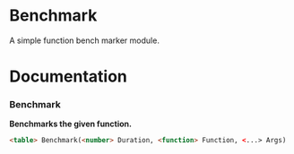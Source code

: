 # Benchmark
A simple function bench marker module.
# Documentation
### Benchmark
**Benchmarks the given function.**
```html
<table> Benchmark(<number> Duration, <function> Function, <...> Args)
```
